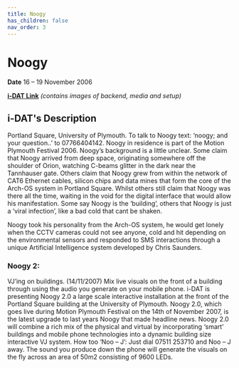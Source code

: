 ```yaml
---
title: Noogy
has_children: false
nav_order: 3
---
```


# Noogy

**Date** 16 – 19 November 2006

**[i-DAT Link](https://i-dat.org/2006-noogy/)**
_(contains images of backend, media and setup)_

## i-DAT's Description

Portland Square, University of Plymouth. To talk to Noogy text: ‘noogy; and your question..’ to 07766404142. Noogy in residence is part of the Motion Plymouth Festival 2006. Noogy’s background is a little unclear. Some claim that Noogy arrived from deep space, originating somewhere off the shoulder of Orion, watching C-beams glitter in the dark near the Tannhauser gate. Others claim that Noogy grew from within the network of CAT6 Ethernet cables, silicon chips and data mines that form the core of the Arch-OS system in Portland Square. Whilst others still claim that Noogy was there all the time, waiting in the void for the digital interface that would allow his manifestation. Some say Noogy is the ‘building’, others that Noogy is just a ‘viral infection’, like a bad cold that cant be shaken.

Noogy took his personality from the Arch-OS system, he would get lonely when the CCTV cameras could not see anyone, cold and hit depending on the environmental sensors and responded to SMS interactions through a unique Artificial Intelligence system developed by Chris Saunders.

### Noogy 2:

VJ’ing on buildings. (14/11/2007) Mix live visuals on the front of a building through using the audio you generate on your mobile phone. i-DAT is presenting Noogy 2.0 a large scale interactive installation at the front of the Portland Square building at the University of Plymouth. Noogy 2.0, which goes live during Motion Plymouth Festival on the 14th of November 2007, is the latest upgrade to last years Noogy that made headline news. Noogy 2.0 will combine a rich mix of the physical and virtual by incorporating ‘smart’ buildings and mobile phone technologies into a dynamic building size interactive VJ system. How too ‘Noo – J’: Just dial 07511 253710 and Noo – J away. The sound you produce down the phone will generate the visuals on the fly across an area of 50m2 consisting of 9600 LEDs.
